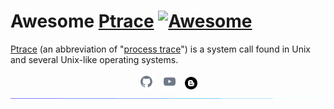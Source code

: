 # Awesome [Ptrace](https://en.wikipedia.org/wiki/Ptrace) [![Awesome](https://awesome.re/badge.svg)](https://awesome.re)
[Ptrace](https://man7.org/linux/man-pages/man2/ptrace.2.html) (an abbreviation of "[process trace](https://elixir.bootlin.com/linux/v6.17/source/kernel/ptrace.c)") is a system call found in Unix and several Unix-like operating systems.
<p align="center">
    <a href="https://github.com/cybersecurity-dev/"><img height="25" src="https://github.com/cybersecurity-dev/cybersecurity-dev/blob/main/assets/github.svg" alt="GitHub"></a>
    &nbsp;
    <a href="https://www.youtube.com/@CyberThreatDefence"><img height="25" src="https://github.com/cybersecurity-dev/cybersecurity-dev/blob/main/assets/youtube.svg" alt="YouTube"></a>
    &nbsp;
    <a href="https://cyberthreatdefence.com/my_awesome_lists"><img height="20" src="https://github.com/cybersecurity-dev/cybersecurity-dev/blob/main/assets/blog.svg" alt="My Awesome Lists"></a>
    <img src="https://github.com/cybersecurity-dev/cybersecurity-dev/blob/main/assets/bar.gif">
</p>


